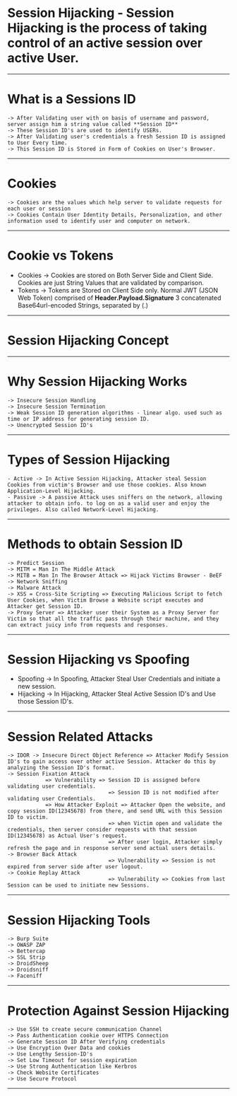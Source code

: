 # Session Hijacking - Session Hijacking is the process of taking control of an active session over active User.
--------------------------------------------------------------------------------
# What is a Sessions ID
	-> After Validating user with on basis of username and password, server assign him a string value called **Session ID**
	-> These Session ID's are used to identify USERs.
	-> After Validating user's credentials a fresh Session ID is assigned to User Every time.
	-> This Session ID is Stored in Form of Cookies on User's Browser.
--------------------------------------------------------------------------------
# Cookies
	-> Cookies are the values which help server to validate requests for each user or session
	-> Cookies Contain User Identity Details, Personalization, and other information used to identify user and computer on network.
--------------------------------------------------------------------------------
# Cookie vs Tokens
  - Cookies -> 	Cookies are stored on Both Server Side and Client Side.
  				Cookies are just String Values that are validated by comparison.
  - Tokens  ->  Tokens are Stored on Client Side only.
  				Normal JWT (JSON Web Token) comprised of **Header.Payload.Signature** 3 concatenated Base64url-encoded Strings, separated by (.)
--------------------------------------------------------------------------------
# Session Hijacking Concept
--------------------------------------------------------------------------------
# Why Session Hijacking Works
	-> Insecure Session Handling
	-> Insecure Session Termination
	-> Weak Session ID generation algorithms - linear algo. used such as time or IP address for generating session ID.
	-> Unencrypted Session ID's
----------------------------------------------------------------------------------
# Types of Session Hijacking
	- Active -> In Active Session Hijacking, Attacker steal Session Cookies from victim's Browser and use those cookies. Also known Application-Level Hijacking.
	- Passive -> A passive Attack uses sniffers on the network, allowing attacker to obtain info. to log on as a valid user and enjoy the privileges. Also called Network-Level Hijacking.
----------------------------------------------------------------------------------
# Methods to obtain Session ID
	-> Predict Session
	-> MITM = Man In The Middle Attack
	-> MITB = Man In The Browser Attack => Hijack Victims Browser - BeEF
	-> Network Sniffing
	-> Malware Attack
	-> XSS = Cross-Site Scripting => Executing Malicious Script to fetch User Cookies, when Victim Browse a Website script executes and Attacker get Session ID.
	-> Proxy Server => Attacker user their System as a Proxy Server for Victim so that all the traffic pass through their machine, and they can extract juicy info from requests and responses.
----------------------------------------------------------------------------------
# Session Hijacking vs Spoofing
  - Spoofing -> In Spoofing, Attacker Steal User Credentials and initiate a new session.
  - Hijacking -> In Hijacking, Attacker Steal Active Session ID's and Use those Session ID's.
----------------------------------------------------------------------------------
# Session Related Attacks
	-> IDOR -> Insecure Direct Object Reference => Attacker Modify Session ID's to gain access over other active Session. Attacker do this by analyzing the Session ID's format.
	-> Session Fixation Attack
				=> Vulnerability => Session ID is assigned before validating user credentials.
								 	=> Session ID is not modified after validating user Credentials.
				=> How Attacker Exploit => Attacker Open the website, and copy session ID(12345678) from there, and send URL with this Session ID to victim.
									=> when Victim open and validate the credentials, then server consider requests with that session ID(12345678) as Actual User's request.
									=> After user login, Attacker simply refresh the page and in response server send actual users details.
	-> Browser Back Attack
									=> Vulnerability => Session is not expired from server side after user logout.
	-> Cookie Replay Attack
									=> Vulnerability => Cookies from last Session can be used to initiate new Sessions.
----------------------------------------------------------------------------------
# Session Hijacking Tools
	-> Burp Suite
	-> OWASP ZAP
	-> Bettercap
	-> SSL Strip
	-> DroidSheep
	-> Droidsniff
	-> Faceniff
----------------------------------------------------------------------------------
# Protection Against Session Hijacking
	-> Use SSH to create secure communication Channel
	-> Pass Authentication cookie over HTTPS Connection
	-> Generate Session ID After Verifying credentials
	-> Use Encryption Over Data and cookies
	-> Use Lengthy Session-ID's
	-> Set Low Timeout for session expiration
	-> Use Strong Authentication like Kerbros
	-> Check Website Certificates
	-> Use Secure Protocol
----------------------------------------------------------------------------------
